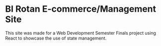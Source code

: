 # BI Rotan E-commerce/Management Site
This site was made for a Web Development Semester Finals project using React to showcase the use of state management.
